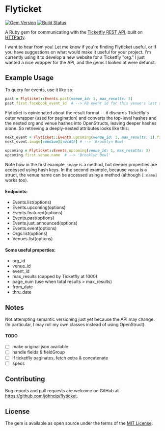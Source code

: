 # Flyticket

[![Gem Version](https://badge.fury.io/rb/flyticket.svg)](https://badge.fury.io/rb/flyticket)
[![Build Status](https://travis-ci.org/johncip/flyticket.svg?branch=master)](https://travis-ci.org/johncip/flyticket)

A Ruby gem for communicating with the [Ticketfly REST API](http://start.ticketfly.com/api/), built
on [HTTParty](https://github.com/jnunemaker/httparty).

I want to hear from you! Let me know if you're finding Flyticket useful, or if
you have suggestions on what would make it useful for your project. I'm
currently using it to develop a new website for a Ticketfly "org." I just wanted
a nice wrapper for the API, and the gems I looked at were defunct.

## Example Usage

To query for events, use it like so:

```ruby
past = Flyticket::Events.past(venue_id: 1, max_results: 3)
past.first.facebook_event_id  # --> FB event id for this venue's last show
```

Flyticket is opinionated about the result format -- it discards Ticketfly's
outer wrapper (used for pagination) and converts the top-level hashes and
the nested org and venue hashes into OpenStructs, leaving deeper hashes alone.
So retrieving a deeply-nested attributes looks like this:

```ruby
next_event = Flyticket::Events.upcoming(venue_id: 1, max_results: 1).first
next_event.image[:medium][:width] # --> 'Brooklyn Bowl'

upcoming = Flyticket::Events.upcoming(venue_id: 1, max_results: 3)
upcoming.first.venue.name  # --> 'Brooklyn Bowl'
```

Note how in the first example, `image` is a method, but deeper properties are
accessed using hash keys. In the second example, because `venue` is a struct,
the venue name can be accessed using a method (although `[:name]` works too).

#### Endpoints:
* Events.list(options)
* Events.upcoming(options)
* Events.featured(options)
* Events.past(options)
* Events.just_announced(options)
* Events.event(options)
* Orgs.list(options)
* Venues.list(options)

#### Some useful properties:
* org_id
* venue_id
* event_id
* max_results (capped by Ticketfly at 1000)
* page_num (use when total results > max_results)
* from_date
* thru_date

## Notes

Not attempting semantic versioning just yet because the API may change. (In particular,
I may roll my own classes instead of using OpenStruct).

#### TODO
* [ ] make original json available
* [ ] handle fields & fieldGroup
* [ ] if ticketfly paginates, fetch extra & concatenate
* [ ] specs

## Contributing

Bug reports and pull requests are welcome on GitHub at https://github.com/johncip/flyticket.

## License

The gem is available as open source under the terms of the [MIT License](http://opensource.org/licenses/MIT).
